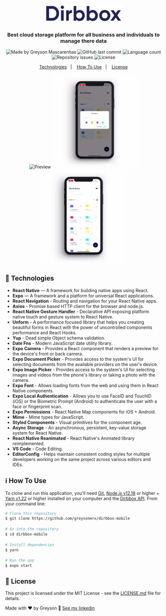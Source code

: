 <div align="center">
  <img src="./.github/logo.PNG" width="250px" alt="Dirbbox"/>
</div>

<h3 align="center">
  Best cloud storage platform for all business and individuals to manage there data 
</h3>

<div align="center">
  <img alt="Made by Greyson Mascarenhas" src="https://img.shields.io/badge/made%20by-Greyson%20Mascarenhas-%23567DF4"/>
  <img alt="GitHub last commit" src="https://img.shields.io/github/last-commit/greysonmrx/dirbbox-mobile?color=%23567DF4">
  <img alt="Language count" src="https://img.shields.io/github/languages/count/greysonmrx/dirbbox-mobile?color=%23567DF4"/>
  <img alt="Repository issues" src="https://img.shields.io/github/issues/greysonmrx/dirbbox-mobile?color=%23567DF4">
  <img alt="License" src="https://img.shields.io/badge/license-MIT-%23567DF4"/>
</div>

<p align="center">
  <a href="#rocket-technologies">Technologies</a>&nbsp;&nbsp;&nbsp;|&nbsp;&nbsp;&nbsp;
  <a href="#information_source-how-to-use">How To Use</a>&nbsp;&nbsp;&nbsp;|&nbsp;&nbsp;&nbsp;
  <a href="#memo-license">License</a>
</p>

<p align="center">
  <img alt="Preview" width="275px" src="./.github/dirbbox-mobile1.gif"/>
  <img alt="Preview" width="275px" src="./.github/dirbbox-mobile2.gif"/>
  <img alt="Preview" width="275px" src="./.github/dirbbox-mobile3.gif"/>
</p>

## :rocket: Technologies

- **React Native** — A framework for building native apps using React.
- **Expo** — A framework and a platform for universal React applications.
- **React Navigation** - Routing and navigation for your React Native apps.
- **Axios** - Promise based HTTP client for the browser and node.js.
- **React Native Gesture Handler** - Declarative API exposing platform native touch and gesture system to React Native.
- **Unform** - A performance focused library that helps you creating beautiful forms in React with the power of uncontrolled components performance and React Hooks.
- **Yup** - Dead simple Object schema validation.
- **Date Fns** - Modern JavaScript date utility library.
- **Expo Camera** - Provides a React component that renders a preview for the device's front or back camera.
- **Expo Document Picker** - Provides access to the system's UI for selecting documents from the available providers on the user's device.
- **Expo Image Picker** - Provides access to the system's UI for selecting images and videos from the phone's library or taking a photo with the camera.
- **Expo Font** - Allows loading fonts from the web and using them in React Native components.
- **Expo Local Authentication** - Allows you to use FaceID and TouchID (iOS) or the Biometric Prompt (Android) to authenticate the user with a face or fingerprint scan.
- **Expo Permissions** - React Native Map components for iOS + Android.
- **Mime** - Mime types for JavaScript.
- **Styled Components** - Visual primitives for the component age.
- **Async Storage** - An asynchronous, persistent, key-value storage system for React Native.
- **React Native Reanimated** - React Native's Animated library reimplemented.
- **VS Code** - Code Editing.
- **EditorConfig** - Helps maintain consistent coding styles for multiple developers working on the same project across various editors and IDEs.

## :information_source: How To Use

To clone and run this application, you'll need [Git](https://git-scm.com), [Node.js v12.18](https://nodejs.org/en/) or higher + [Yarn v1.22](https://yarnpkg.com) or higher installed on your computer and the [Dirbbox API](https://github.com/greysonmrx/dirbbox-backend). From your command line:

```bash
# Clone this repository
$ git clone https://github.com/greysonmrx/dirbbox-mobile

# Go into the repository
$ cd dirbbox-mobile

# Install dependencies
$ yarn

# Run the app
$ expo start
```

## :memo: License

This project is licensed under the MIT License - see the [LICENSE.md](./LICENSE.md) file for details.

Made with :hearts: by Greyson :wave: [See my linkedin](https://www.linkedin.com/in/greyson-mascarenhas-5a21ab1a2/)
